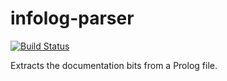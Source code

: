 infolog-parser
==============

[![Build Status](https://travis-ci.org/bendisposto/infolog-parser.svg?branch=master)](https://travis-ci.org/bendisposto/infolog-parser)

Extracts the documentation bits from a Prolog file.
